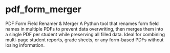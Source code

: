 # pdf_form_merger
PDF Form Field Renamer &amp; Merger A Python tool that renames form field names in multiple PDFs to prevent data overwriting, then merges them into a single PDF per student while preserving all filled data. Ideal for combining multi-page student reports, grade sheets, or any form-based PDFs without losing information.
